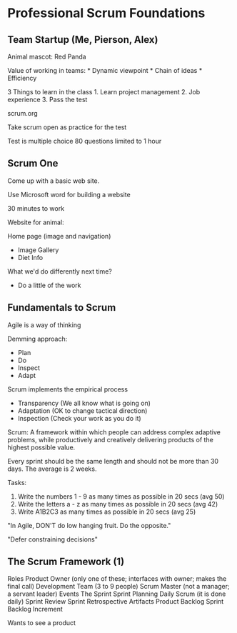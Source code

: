 # Professional Scrum Foundations

## Team Startup (Me, Pierson, Alex)

Animal mascot: Red Panda

Value of working in teams:
	* Dynamic viewpoint
	* Chain of ideas
	* Efficiency

3 Things to learn in the class
	1. Learn project management
	2. Job experience
	3. Pass the test

scrum.org

Take scrum open as practice for the test

Test is multiple choice 80 questions limited to 1 hour

## Scrum One

Come up with a basic web site.

Use Microsoft word for building a website

30 minutes to work

Website for animal:

Home page (image and navigation)
 - Image Gallery
 - Diet Info

What we'd do differently next time?
 - Do a little of the work

## Fundamentals to Scrum

Agile is a way of thinking

Demming approach:

  * Plan
  * Do
  * Inspect
  * Adapt

Scrum implements the empirical process

  * Transparency (We all know what is going on)
  * Adaptation (OK to change tactical direction)
  * Inspection (Check your work as you do it)

Scrum: A framework within which people can address complex adaptive problems, while productively and creatively delivering products of the highest possible value.

Every sprint should be the same length and should not be more than 30 days. The average is 2 weeks.

Tasks: 

  1. Write the numbers 1 - 9 as many times as possible in 20 secs (avg 50)
  2. Write the letters a - z as many times as possible in 20 secs (avg 42)
  3. Write A1B2C3 as many times as possible in 20 secs (avg 25)

"In Agile, DON'T do low hanging fruit. Do the opposite."

"Defer constraining decisions"

## The Scrum Framework (1)

Roles
	Product Owner (only one of these; interfaces with owner; makes the final call)
	Development Team (3 to 9 people)
	Scrum Master (not a manager; a servant leader)
Events
	The Sprint
	Sprint Planning
	Daily Scrum (it is done daily)
	Sprint Review
	Sprint Retrospective
Artifacts
	Product Backlog
	Sprint Backlog
	Increment

Wants to see a product